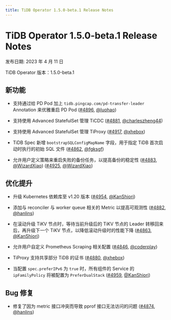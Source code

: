 ```yaml
---
title: TiDB Operator 1.5.0-beta.1 Release Notes
---
```


# TiDB Operator 1.5.0-beta.1 Release Notes

发布日期: 2023 年 4 月 11 日

TiDB Operator 版本：1.5.0-beta.1

## 新功能

- 支持通过给 PD Pod 加上 `tidb.pingcap.com/pd-transfer-leader` Annotation 来优雅重启 PD Pod ([#4896](https://github.com/pingcap/tidb-operator/pull/4896), [@luohao](https://github.com/luohao))

- 支持使用 Advanced StatefulSet 管理 TiCDC ([#4881](https://github.com/pingcap/tidb-operator/pull/4881), [@charleszheng44](https://github.com/charleszheng44))

- 支持使用 Advanced StatefulSet 管理 TiProxy ([#4917](https://github.com/pingcap/tidb-operator/pull/4917), [@xhebox](https://github.com/xhebox))

- TiDB Spec 新增 `bootstrapSQLConfigMapName` 字段，用于指定 TiDB 首次启动时执行的初始 SQL 文件 ([#4862](https://github.com/pingcap/tidb-operator/pull/4862), [@fgksgf](https://github.com/fgksgf))

- 允许用户定义策略来重启失败的备份任务，以提高备份的稳定性 ([#4883](https://github.com/pingcap/tidb-operator/pull/4883), [@WizardXiao](https://github.com/WizardXiao)) ([#4925](https://github.com/pingcap/tidb-operator/pull/4925), [@WizardXiao](https://github.com/WizardXiao))

## 优化提升

- 升级 Kubernetes 依赖库至 v1.20 版本 ([#4954](https://github.com/pingcap/tidb-operator/pull/4954), [@KanShiori](https://github.com/KanShiori))

- 添加与 reconciler 与 worker queue 相关的 Metric 以提高可观测性 ([#4882](https://github.com/pingcap/tidb-operator/pull/4882), [@hanlins](https://github.com/hanlins))

- 在滚动升级 TiKV 节点时，等待当前升级后的 TiKV 节点的 Leader 转移回来后，再升级下一个 TiKV 节点，以降低滚动升级时的性能下降 ([#4863](https://github.com/pingcap/tidb-operator/pull/4863), [@KanShiori](https://github.com/KanShiori))

- 允许用户自定义 Prometheus Scraping 相关配置 ([#4846](https://github.com/pingcap/tidb-operator/pull/4846), [@coderplay](https://github.com/coderplay))

- TiProxy 支持共享部分 TiDB 的证书 ([#4880](https://github.com/pingcap/tidb-operator/pull/4880), [@xhebox](https://github.com/xhebox))

- 当配置 `spec.preferIPv6` 为 `true` 时，所有组件的 Service 的 `ipFamilyPolicy` 将被配置为 `PreferDualStack` ([#4959](https://github.com/pingcap/tidb-operator/pull/4959), [@KanShiori](https://github.com/KanShiori))

## Bug 修复

- 修复了因为 metric 接口冲突而导致 pprof 接口无法访问的问题 ([#4874](https://github.com/pingcap/tidb-operator/pull/4874), [@hanlins](https://github.com/hanlins))
